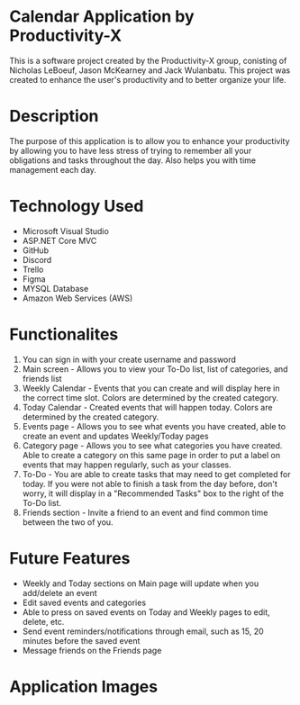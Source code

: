 # Calendar Application by Productivity-X
This is a software project created by the Productivity-X group, conisting of Nicholas LeBoeuf, Jason McKearney and Jack Wulanbatu. 
This project was created ​to enhance the user's productivity and to better organize your life.

# Description
The purpose of this application is to allow you to enhance your productivity by allowing you to have less stress of trying to remember all your obligations and tasks throughout the day. Also helps you with time management each day.

# Technology Used
- Microsoft Visual Studio​
- ASP.NET Core MVC​
- GitHub​
- Discord​
- Trello​
- Figma​
- MYSQL Database​
- Amazon Web Services (AWS)​

# Functionalites
1) You can sign in with your create username and password
2) Main screen - Allows you to view your To-Do list, list of categories, and friends list
3) Weekly Calendar - Events that you can create and will display here in the correct time slot. Colors are determined by the created category.
4) Today Calendar - Created events that will happen today. Colors are determined by the created category.
5) Events page - Allows you to see what events you have created, able to create an event and updates Weekly/Today pages
6) Category page - Allows you to see what categories you have created. Able to create a category on this same page in order to put a label on events that may happen regularly, such as your classes.
8) To-Do - You are able to create tasks that may need to get completed for today. If you were not able to finish a task from the day before, don't worry, it will display in a "Recommended Tasks" box to the right of the To-Do list.
9) Friends section - Invite a friend to an event and find common time between the two of you. 

# Future Features
- Weekly and Today sections on Main page will update when you add/delete an event
- Edit saved events and categories
- Able to press on saved events on Today and Weekly pages to edit, delete, etc.
- Send event reminders/notifications through email, such as 15, 20 minutes before the saved event
- Message friends on the Friends page

# Application Images
